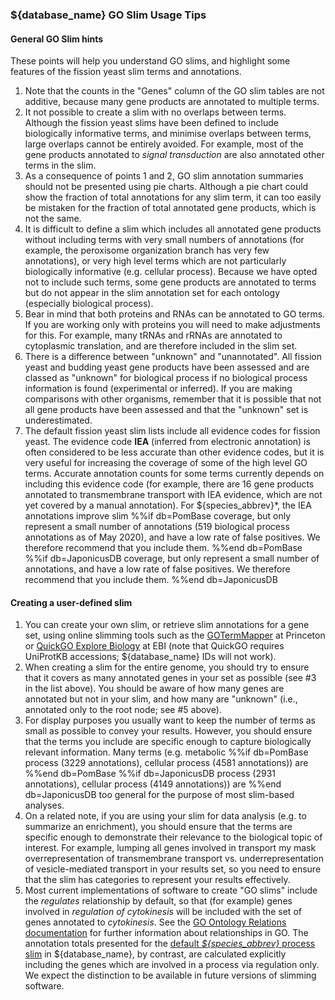 ### ${database_name} GO Slim Usage Tips

#### General GO Slim hints ####

These points will help you understand GO slims, and highlight some
features of the fission yeast slim terms and annotations.

1.  Note that the counts in the "Genes" column of the GO slim tables are
    not additive, because many gene products are annotated to multiple
    terms.
2.  It not possible to create a slim with no overlaps between terms.
    Although the fission yeast slims have been defined to include biologically
    informative terms, and minimise overlaps between terms, large
    overlaps cannot be entirely avoided. For example, most of the gene
    products annotated to *signal transduction* are also annotated other
    terms in the slim.
3.  As a consequence of points 1 and 2, GO slim annotation summaries
    should not be presented using pie charts. Although a pie chart could
    show the fraction of total annotations for any slim term, it can too
    easily be mistaken for the fraction of total annotated gene products,
    which is not the same.
4.  It is difficult to define a slim which includes all annotated gene
    products without including terms with very small numbers of
    annotations (for example, the peroxisome organization branch has
    very few annotations), or very high level terms which are not
    particularly biologically informative (e.g. cellular
    process). Because we have opted not to include such terms, some
    gene products are annotated to terms but do not appear in
    the slim annotation set for each ontology (especially biological process).
5.  Bear in mind that both proteins and RNAs can be annotated to GO
    terms. If you are working only with proteins you will need to make
    adjustments for this. For example, many tRNAs and rRNAs are
    annotated to cytoplasmic translation, and are therefore included in
    the slim set.
6.  There is a difference between "unknown" and "unannotated". All
    fission yeast and budding yeast gene products have been assessed and
    are classed as "unknown" for biological process if no biological
    process information is found (experimental or inferred). If you are
    making comparisons with other organisms, remember that it is
    possible that not all gene products have been assessed and that the
    "unknown" set is underestimated.
7.  The default fission yeast slim lists include all evidence codes for fission
    yeast. The evidence code **IEA** (inferred from electronic
    annotation) is often considered to be less accurate than other
    evidence codes, but it is very useful for increasing the coverage of
    some of the high level GO terms. Accurate annotation counts for some
    terms currently depends on including this evidence code (for
    example, there are 16 gene products annotated to transmembrane
    transport with IEA evidence, which are not yet covered by a manual
    annotation). For ${species_abbrev}*, the IEA annotations improve slim
%%if db=PomBase
    coverage, but only represent a small number of annotations (519
    biological process annotations as of May 2020), and have a low
    rate of false positives. We therefore recommend that you include
    them.
%%end db=PomBase
%%if db=JaponicusDB
    coverage, but only represent a small number of annotations, and
    have a low rate of false positives. We therefore recommend that
    you include them.
%%end db=JaponicusDB

#### Creating a user-defined slim ####

1.  You can create your own slim, or retrieve slim annotations for a
    gene set, using online slimming tools such as the
    [GOTermMapper](http://go.princeton.edu/cgi-bin/GOTermMapper) at
    Princeton or [QuickGO Explore
    Biology](https://www.ebi.ac.uk/QuickGO/slimming) at EBI (note that
    QuickGO requires UniProtKB accessions; ${database_name} IDs will not work).
2.  When creating a slim for the entire genome, you should try to ensure
    that it covers as many annotated genes in your set as possible (see
    \#3 in the list above). You should be aware of how many genes are
    annotated but not in your slim, and how many are "unknown" (i.e.,
    annotated only to the root node; see \#5 above).
3.  For display purposes you usually want to keep the number of terms as
    small as possible to convey your results. However, you should ensure
    that the terms you include are specific enough to capture
    biologically relevant information. Many terms (e.g. metabolic
%%if db=PomBase
    process (3229 annotations), cellular process (4581 annotations)) are
%%end db=PomBase
%%if db=JaponicusDB
    process (2931 annotations), cellular process (4149 annotations)) are
%%end db=JaponicusDB
    too general for the purpose of most slim-based analyses.
4.  On a related note, if you are using your slim for data analysis
    (e.g. to summarize an enrichment), you should ensure that the terms
    are specific enough to demonstrate their relevance to the biological
    topic of interest. For example, lumping all genes involved in
    transport my mask overrepresentation of transmembrane transport vs.
    underrepresentation of vesicle-mediated transport in your results
    set, so you need to ensure that the slim has categories to represent
    your results effectively.
5.  Most current implementations of software to create "GO slims"
    include the *regulates* relationship by default, so that (for
    example) genes involved in *regulation of cytokinesis* will be
    included with the set of genes annotated to *cytokinesis*. See the
    [GO Ontology Relations
    documentation](http://geneontology.org/docs/ontology-relations/)
    for further information about relationships in GO. The annotation
    totals presented for the [default *${species_abbrev}* process
    slim](browse-curation/fission-yeast-bp-go-slim-terms) in ${database_name}, by contrast,
    are calculated explicitly including the genes which are
    involved in a process via regulation only. We expect the
    distinction to be available in future versions of slimming
    software.

<!-- restore commented-out version when ticket 1521 (or a successor) done
5.  Most current implementations of software to create "GO slims"
    include the *regulates* relationship by default, so that (for
    example) genes involved in *regulation of cytokinesis* will be
    included with the set of genes annotated to *cytokinesis*. See the
    [GO Ontology Relations
    documentation](http://geneontology.org/docs/ontology-relations/)
    for further information about relationships in GO. The annotation
    totals presented for the [default *${species_abbrev}* process slim](browse-curation/fission-yeast-bp-go-slim-terms) in ${database_name}, by contrast,
    are calculated both explicitly including or excluding the genes
    which are involved in a process via regulation only. We expect this
    distinction to be available in future versions of slimming software.
-->